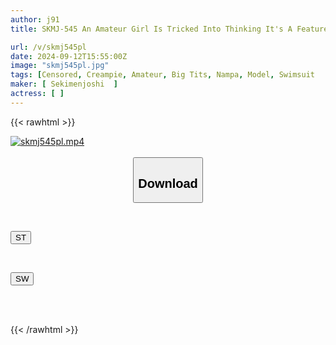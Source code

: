 ```yaml
---
author: j91
title: SKMJ-545 An Amateur Girl Is Tricked Into Thinking It's A Feature In A Magazine Titled "Memorial Bikini Photos To Keep As Summer Memories," And Negotiates Sex With A Man With An Insatiable Penis During A Skin-to-skin Photo Shoot! The Young, Rock-hard Penis Comes Within 1cm Of The Bikini Girl's Pussy, Making Her Suddenly Horny! Despite Meeting On The Spot, He Cums Inside Her! 8 Shots

url: /v/skmj545pl
date: 2024-09-12T15:55:00Z
image: "skmj545pl.jpg"
tags: [Censored, Creampie, Amateur, Big Tits, Nampa, Model, Swimsuit	]
maker: [ Sekimenjoshi  ]
actress: [ ]
---
```



{{< rawhtml >}}

<div class="video" data-videoid="gqbzB2YgxxCq7bZ">
    <a href="javascript:;">
        <img src="/v/skmj545pl/skmj545pl.jpg" width="WIDTH" height="HEIGHT" alt="skmj545pl.mp4" loading="lazy">
    </a>
</div>

<script type="text/javascript" src="https://j91.asia/asset/on-demand-st.js"></script>

<br>
  <link rel="stylesheet" href="https://j91.asia/asset/bs5.css">
  
  <center>
  <button class="btn btn-primary" type="button" data-bs-toggle="collapse" data-bs-target=".multi-collapse" aria-expanded="false" aria-controls="multiCollapseExample1 multiCollapseExample2"><h2>Download</h2></button></center>
</p>
<div class="row">
  <div class="col">
    <div class="collapse multi-collapse" id="multiCollapseExample1">
      <div class="card card-body">
	      	      <br>
<div class="buttons">  
<p><a href="/v/skmj545pl/st.html" target="_blank"><button class="btn-hover color-3"><i class="fa fa-download"></i> ST</button></a></p></div>
    </div>
  </div>
</div>
  <div class="col">
    <div class="collapse multi-collapse" id="multiCollapseExample2">
      <div class="card card-body">
	      <br>
<div class="buttons">
<p><a href="/v/skmj545pl/sw.html" target="_blank"><button class="btn-hover color-2"><i class="fa fa-download"></i> SW</button></a></p></div>
<br><br>
      </div>
    </div>
  </div>
</div>

{{< /rawhtml >}}